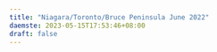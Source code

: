 ```yaml
---
title: "Niagara/Toronto/Bruce Peninsula June 2022"
daemste: 2023-05-15T17:53:46+08:00
draft: false
---
```


